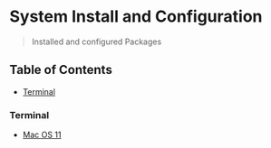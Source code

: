 # System Install and Configuration
> Installed and configured Packages

## Table of Contents
* [Terminal](#terminal)

### Terminal
* [Mac OS 11](https://github.com/Cuates/centosinstall/tree/master/system/terminal)
